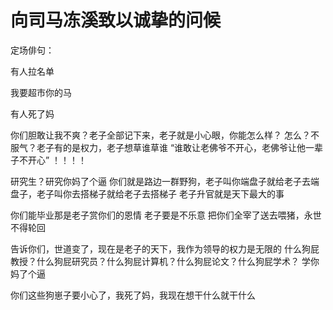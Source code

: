 # 向司马冻溪致以诚挚的问候
定场俳句：

有人拉名单

我要超市你的马

有人死了妈

你们胆敢让我不爽？老子全部记下来，老子就是小心眼，你能怎么样？
怎么？不服气？老子有的是权力，老子想草谁草谁
“谁敢让老佛爷不开心，老佛爷让他一辈子不开心” ！！！！

研究生？研究你妈了个逼
你们就是路边一群野狗，老子叫你端盘子就给老子去端盘子，老子叫你去搭梯子就给老子去搭梯子
老子升官就是天下最大的事

你们能毕业那是老子赏你们的恩情
老子要是不乐意
把你们全宰了送去喂猪，永世不得轮回

告诉你们，世道变了，现在是老子的天下，我作为领导的权力是无限的
什么狗屁教授？什么狗屁研究员？什么狗屁计算机？什么狗屁论文？什么狗屁学术？
学你妈了个逼


你们这些狗崽子要小心了，我死了妈，我现在想干什么就干什么
